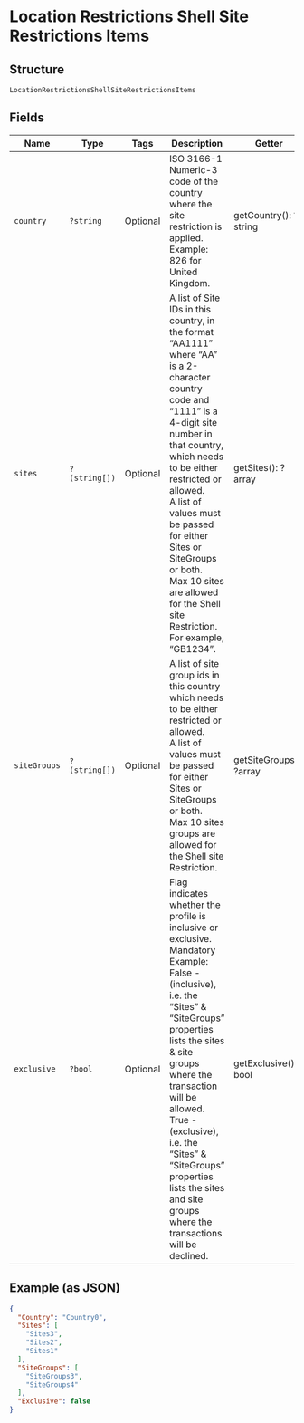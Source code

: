 
# Location Restrictions Shell Site Restrictions Items

## Structure

`LocationRestrictionsShellSiteRestrictionsItems`

## Fields

| Name | Type | Tags | Description | Getter | Setter |
|  --- | --- | --- | --- | --- | --- |
| `country` | `?string` | Optional | ISO 3166-1 Numeric-3 code of the country where the site restriction is applied.<br>Example: 826 for United Kingdom. | getCountry(): ?string | setCountry(?string country): void |
| `sites` | `?(string[])` | Optional | A list of Site IDs in this country, in the format “AA1111” where “AA” is a 2-character country code and “1111” is a 4-digit site number in that country, which needs to be either restricted or allowed.<br>A list of values must be passed for either Sites or SiteGroups or both.<br>Max 10 sites are allowed for the Shell site Restriction.<br>For example, “GB1234”. | getSites(): ?array | setSites(?array sites): void |
| `siteGroups` | `?(string[])` | Optional | A list of site group ids in this country which needs to be either restricted or allowed.<br>A list of values must be passed for either Sites or SiteGroups or both.<br>Max 10 sites groups are allowed for the Shell site Restriction. | getSiteGroups(): ?array | setSiteGroups(?array siteGroups): void |
| `exclusive` | `?bool` | Optional | Flag indicates whether the profile is inclusive or exclusive.<br>Mandatory<br>Example: False - (inclusive), i.e. the “Sites” & “SiteGroups” properties lists the sites & site groups where the transaction will be allowed.<br>True - (exclusive), i.e. the “Sites” & “SiteGroups” properties lists the sites and site groups where the transactions will be declined. | getExclusive(): ?bool | setExclusive(?bool exclusive): void |

## Example (as JSON)

```json
{
  "Country": "Country0",
  "Sites": [
    "Sites3",
    "Sites2",
    "Sites1"
  ],
  "SiteGroups": [
    "SiteGroups3",
    "SiteGroups4"
  ],
  "Exclusive": false
}
```

